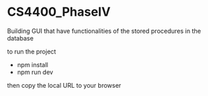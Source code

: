 # CS4400_PhaseIV

Building GUI that have functionalities of the stored procedures in the database

to run the project

- npm install
- npm run dev

then copy the local URL to your browser
